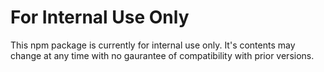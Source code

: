 # For Internal Use Only

This npm package is currently for internal use only. It's contents may change at any time with no gaurantee of compatibility with prior versions.

